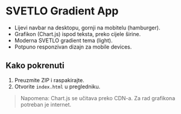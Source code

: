 # SVETLO Gradient App

- Lijevi navbar na desktopu, gornji na mobitelu (hamburger).
- Grafikon (Chart.js) ispod teksta, preko cijele širine.
- Moderna SVETLO gradient tema (light).
- Potpuno responzivan dizajn za mobile devices.

## Kako pokrenuti
1. Preuzmite ZIP i raspakirajte.
2. Otvorite `index.html` u pregledniku.

> Napomena: Chart.js se učitava preko CDN-a. Za rad grafikona potreban je internet.
